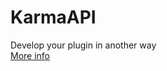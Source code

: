 # KarmaAPI

Develop your plugin in another way<br>
[More info](https://www.spigotmc.org/resources/karmaapi.84208/)
